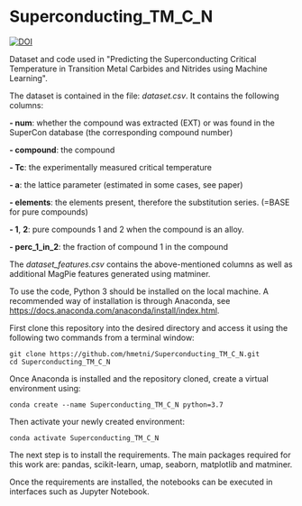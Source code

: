 # Superconducting_TM_C_N

[![DOI](https://zenodo.org/badge/495465721.svg)](https://zenodo.org/badge/latestdoi/495465721)

Dataset and code used in "Predicting the Superconducting Critical Temperature in Transition
Metal Carbides and Nitrides using Machine Learning".

The dataset is contained in the file: *dataset.csv*. It contains the following columns:

**- num**: whether the compound was extracted (EXT) or was found in the SuperCon database (the corresponding compound number)

**- compound**: the compound

**- Tc**: the experimentally measured critical temperature

**- a**: the lattice parameter (estimated in some cases, see paper)

**- elements**: the elements present, therefore the substitution series. (=BASE for pure compounds)

**- 1**, **2**: pure compounds 1 and 2 when the compound is an alloy.

**- perc_1_in_2**: the fraction of compound 1 in the compound

The *dataset_features.csv* contains the above-mentioned columns as well as additional MagPie features generated using matminer. 


To use the code, Python 3 should be installed on the local machine.
A recommended way of installation is through Anaconda, see https://docs.anaconda.com/anaconda/install/index.html. 

First clone this repository into the desired directory and access it using the following two commands from a terminal window:

```angular2html
git clone https://github.com/hmetni/Superconducting_TM_C_N.git
cd Superconducting_TM_C_N
```

Once Anaconda is installed and the repository cloned, create a virtual
environment using: 

```angular2html
conda create --name Superconducting_TM_C_N python=3.7
```

Then activate your newly created environment:

```angular2html
conda activate Superconducting_TM_C_N
```

The next step is to install the requirements. The main packages required for this work are: pandas, scikit-learn, umap, seaborn, matplotlib and matminer.  

Once the requirements are installed, the notebooks can be executed in interfaces such as Jupyter Notebook.
